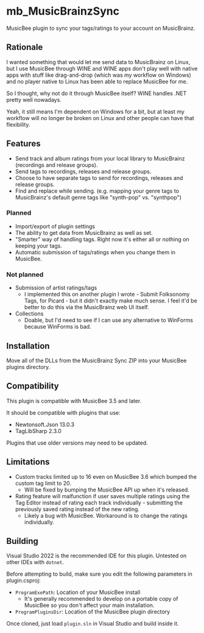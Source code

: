 # mb_MusicBrainzSync
MusicBee plugin to sync your tags/ratings to your account on MusicBrainz.

## Rationale
I wanted something that would let me send data to MusicBrainz on Linux, but I use MusicBee through WINE and WINE apps don't play well with native apps with stuff like drag-and-drop (which was my workflow on Windows) and no player native to Linux has been able to replace MusicBee for me.

So I thought, why not do it through MusicBee itself? WINE handles .NET pretty well nowadays.

Yeah, it still means I'm dependent on Windows for a bit, but at least my workflow will no longer be broken on Linux and other people can have that flexibility.

## Features
- Send track and album ratings from your local library to MusicBrainz (recordings and release groups).
- Send tags to recordings, releases and release groups.
- Choose to have separate tags to send for recordings, releases and release groups.
- Find and replace while sending. (e.g. mapping your genre tags to MusicBrainz's default genre tags like "synth-pop" vs. "synthpop")

### Planned
- Import/export of plugin settings
- The ability to get data from MusicBrainz as well as set.
- "Smarter" way of handling tags. Right now it's either all or nothing on keeping your tags.
- Automatic submission of tags/ratings when you change them in MusicBee.

### Not planned
- Submission of artist ratings/tags
    - I implemented this on another plugin I wrote - Submit Folksonomy Tags, for Picard - but it didn't exactly make much sense. I feel it'd be better to do this via the MusicBrainz web UI itself.
- Collections
    - Doable, but I'd need to see if I can use any alternative to WinForms because WinForms is bad.

## Installation
Move all of the DLLs from the MusicBrainz Sync ZIP into your MusicBee plugins directory.

## Compatibility
This plugin is compatible with MusicBee 3.5 and later.

It should be compatible with plugins that use:
- Newtonsoft.Json 13.0.3
- TagLibSharp 2.3.0

Plugins that use older versions may need to be updated.

## Limitations
- Custom tracks limited up to 16 even on MusicBee 3.6 which bumped the custom tag limit to 20.
    - Will be fixed by bumping the MusicBee API up when it's released.
- Rating feature will malfunction if user saves multiple ratings using the Tag Editor instead of rating each track individually - submitting the previously saved rating instead of the new rating.
    - Likely a bug with MusicBee. Workaround is to change the ratings individually.

## Building
Visual Studio 2022 is the recommended IDE for this plugin. Untested on other IDEs with `dotnet`.

Before attempting to build, make sure you edit the following parameters in plugin.csproj:
- `ProgramExePath`: Location of your MusicBee install 
    - It's generally recommended to develop on a portable copy of MusicBee so you don't affect your main installation.
- `ProgramPluginsDir`: Location of the MusicBee plugin directory

Once cloned, just load `plugin.sln` in Visual Studio and build inside it.
